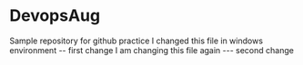 # DevopsAug
Sample repository for github practice
I changed this file in windows environment -- first change
I am changing this file again --- second change